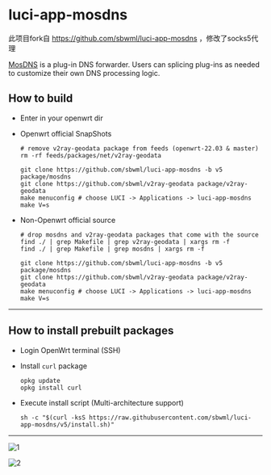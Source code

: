 # luci-app-mosdns

此项目fork自 https://github.com/sbwml/luci-app-mosdns ，修改了socks5代理

[MosDNS](https://github.com/IrineSistiana/mosdns) is a plug-in DNS forwarder. Users can splicing plug-ins as needed to customize their own DNS processing logic.

## How to build

- Enter in your openwrt dir

- Openwrt official SnapShots

  ```shell
  # remove v2ray-geodata package from feeds (openwrt-22.03 & master)
  rm -rf feeds/packages/net/v2ray-geodata

  git clone https://github.com/sbwml/luci-app-mosdns -b v5 package/mosdns
  git clone https://github.com/sbwml/v2ray-geodata package/v2ray-geodata
  make menuconfig # choose LUCI -> Applications -> luci-app-mosdns
  make V=s
  ```

- Non-Openwrt official source

  ```shell
  # drop mosdns and v2ray-geodata packages that come with the source
  find ./ | grep Makefile | grep v2ray-geodata | xargs rm -f
  find ./ | grep Makefile | grep mosdns | xargs rm -f

  git clone https://github.com/sbwml/luci-app-mosdns -b v5 package/mosdns
  git clone https://github.com/sbwml/v2ray-geodata package/v2ray-geodata
  make menuconfig # choose LUCI -> Applications -> luci-app-mosdns
  make V=s
  ```

--------------

## How to install prebuilt packages

- Login OpenWrt terminal (SSH)

- Install `curl` package
  ```shell
  opkg update
  opkg install curl
  ```

- Execute install script (Multi-architecture support)
  ```shell
  sh -c "$(curl -ksS https://raw.githubusercontent.com/sbwml/luci-app-mosdns/v5/install.sh)"
  ```

--------------

![1](https://user-images.githubusercontent.com/16485166/228065497-881da1ea-ca36-4bbb-8eca-17a64846584d.png)

![2](https://user-images.githubusercontent.com/16485166/228065511-40e541cd-be80-4b21-8390-66f7f630f851.jpg)


